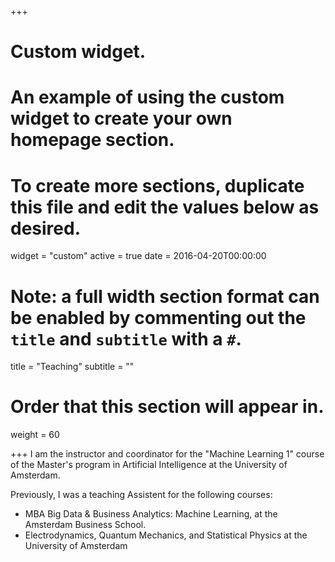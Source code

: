 +++
# Custom widget.
# An example of using the custom widget to create your own homepage section.
# To create more sections, duplicate this file and edit the values below as desired.
widget = "custom"
active = true
date = 2016-04-20T00:00:00

# Note: a full width section format can be enabled by commenting out the `title` and `subtitle` with a `#`.
title = "Teaching"
subtitle = ""

# Order that this section will appear in.
weight = 60

+++
I am the instructor and coordinator for the "Machine Learning 1" course of the Master's program in Artificial Intelligence at the University of Amsterdam.

Previously, I was a teaching Assistent for the following courses:

- MBA Big Data & Business Analytics: Machine Learning, at the Amsterdam Business School.
- Electrodynamics, Quantum Mechanics, and Statistical Physics at the University of Amsterdam
